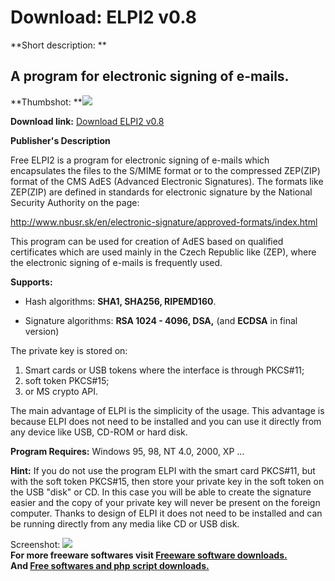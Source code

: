 # Download: ELPI2 v0.8

**Short description: **

## A program for electronic signing of e-mails.

  
**Thumbshot: **![](http://www.freewarefiles.com/screenshot/elpi2_md.gif)   
  
**Download link:** [Download ELPI2 v0.8](http://freesoftwares.boysofts.com/ELPI-V_program_42318.html)  
  

**Publisher's Description**  
  

Free ELPI2 is a program for electronic signing of e-mails which encapsulates
the files to the S/MIME format or to the compressed ZEP(ZIP) format of the CMS
AdES (Advanced Electronic Signatures). The formats like ZEP(ZIP) are defined
in standards for electronic signature by the National Security Authority on
the page:

<http://www.nbusr.sk/en/electronic-signature/approved-formats/index.html>

This program can be used for creation of AdES based on qualified certificates
which are used mainly in the Czech Republic like (ZEP), where the electronic
signing of e-mails is frequently used.

**Supports:**

  * Hash algorithms: **SHA1, SHA256, RIPEMD160**.  

  * Signature algorithms: **RSA 1024 - 4096, DSA,** (and **ECDSA** in final version) 

The private key is stored on:

  1. Smart cards or USB tokens where the interface is through PKCS#11;
  2. soft token PKCS#15; 
  3. or MS crypto API.

The main advantage of ELPI is the simplicity of the usage. This advantage is
because ELPI does not need to be installed and you can use it directly from
any device like USB, CD-ROM or hard disk.

**Program Requires:** Windows 95, 98, NT 4.0, 2000, XP ...

**Hint:** If you do not use the program ELPI with the smart card PKCS#11, but with the soft token PKCS#15, then store your private key in the soft token on the USB "disk" or CD. In this case you will be able to create the signature easier and the copy of your private key will never be present on the foreign computer. Thanks to design of ELPI it does not need to be installed and can be running directly from any media like CD or USB disk.

  
  
Screenshot: ![](http://www.freewarefiles.com/screenshot/elpi2.gif)  
**For more freeware softwares visit [Freeware software downloads.](http://freesoftwares.boysofts.com/)**   
**And [Free softwares and php script downloads.](http://www.boysofts.com/)**

